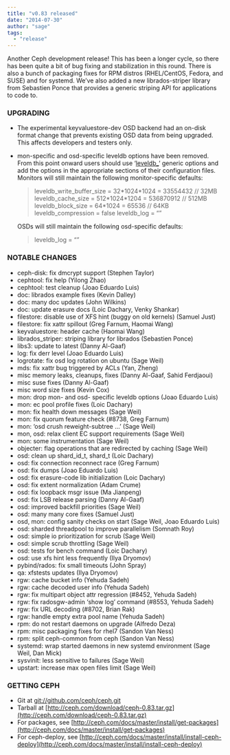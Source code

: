 ```yaml
---
title: "v0.83 released"
date: "2014-07-30"
author: "sage"
tags:
  - "release"
---
```


Another Ceph development release! This has been a longer cycle, so there has been quite a bit of bug fixing and stabilization in this round. There is also a bunch of packaging fixes for RPM distros (RHEL/CentOS, Fedora, and SUSE) and for systemd. We’ve also added a new librados-striper library from Sebastien Ponce that provides a generic striping API for applications to code to.

### UPGRADING

- The experimental keyvaluestore-dev OSD backend had an on-disk format change that prevents existing OSD data from being upgraded. This affects developers and testers only.
- mon-specific and osd-specific leveldb options have been removed. From this point onward users should use ‘[leveldb\_](http://ceph.com/docs/master/release-notes/#id103)‘ generic options and add the options in the appropriate sections of their configuration files. Monitors will still maintain the following monitor-specific defaults:
    
    > leveldb\_write\_buffer\_size = 32\*1024\*1024 = 33554432 // 32MB leveldb\_cache\_size = 512\*1024\*1204 = 536870912 // 512MB leveldb\_block\_size = 64\*1024 = 65536 // 64KB leveldb\_compression = false leveldb\_log = “”
    
    OSDs will still maintain the following osd-specific defaults:
    
    > leveldb\_log = “”
    

### NOTABLE CHANGES

- ceph-disk: fix dmcrypt support (Stephen Taylor)
- cephtool: fix help (Yilong Zhao)
- cephtool: test cleanup (Joao Eduardo Luis)
- doc: librados example fixes (Kevin Dalley)
- doc: many doc updates (John Wilkins)
- doc: update erasure docs (Loic Dachary, Venky Shankar)
- filestore: disable use of XFS hint (buggy on old kernels) (Samuel Just)
- filestore: fix xattr spillout (Greg Farnum, Haomai Wang)
- keyvaluestore: header cache (Haomai Wang)
- librados\_striper: striping library for librados (Sebastien Ponce)
- libs3: update to latest (Danny Al-Gaaf)
- log: fix derr level (Joao Eduardo Luis)
- logrotate: fix osd log rotation on ubuntu (Sage Weil)
- mds: fix xattr bug triggered by ACLs (Yan, Zheng)
- misc memory leaks, cleanups, fixes (Danny Al-Gaaf, Sahid Ferdjaoui)
- misc suse fixes (Danny Al-Gaaf)
- misc word size fixes (Kevin Cox)
- mon: drop mon- and osd- specific leveldb options (Joao Eduardo Luis)
- mon: ec pool profile fixes (Loic Dachary)
- mon: fix health down messages (Sage Weil)
- mon: fix quorum feature check (#8738, Greg Farnum)
- mon: ‘osd crush reweight-subtree ...’ (Sage Weil)
- mon, osd: relax client EC support requirements (Sage Weil)
- mon: some instrumentation (Sage Weil)
- objecter: flag operations that are redirected by caching (Sage Weil)
- osd: clean up shard\_id\_t, shard\_t (Loic Dachary)
- osd: fix connection reconnect race (Greg Farnum)
- osd: fix dumps (Joao Eduardo Luis)
- osd: fix erasure-code lib initialization (Loic Dachary)
- osd: fix extent normalization (Adam Crume)
- osd: fix loopback msgr issue (Ma Jianpeng)
- osd: fix LSB release parsing (Danny Al-Gaaf)
- osd: improved backfill priorities (Sage Weil)
- osd: many many core fixes (Samuel Just)
- osd, mon: config sanity checks on start (Sage Weil, Joao Eduardo Luis)
- osd: sharded threadpool to improve parallelism (Somnath Roy)
- osd: simple io prioritization for scrub (Sage Weil)
- osd: simple scrub throttling (Sage Weil)
- osd: tests for bench command (Loic Dachary)
- osd: use xfs hint less frequently (Ilya Dryomov)
- pybind/rados: fix small timeouts (John Spray)
- qa: xfstests updates (Ilya Dryomov)
- rgw: cache bucket info (Yehuda Sadeh)
- rgw: cache decoded user info (Yehuda Sadeh)
- rgw: fix multipart object attr regression (#8452, Yehuda Sadeh)
- rgw: fix radosgw-admin ‘show log’ command (#8553, Yehuda Sadeh)
- rgw: fix URL decoding (#8702, Brian Rak)
- rgw: handle empty extra pool name (Yehuda Sadeh)
- rpm: do not restart daemons on upgrade (Alfredo Deza)
- rpm: misc packaging fixes for rhel7 (Sandon Van Ness)
- rpm: split ceph-common from ceph (Sandon Van Ness)
- systemd: wrap started daemons in new systemd environment (Sage Weil, Dan Mick)
- sysvinit: less sensitive to failures (Sage Weil)
- upstart: increase max open files limit (Sage Weil)

### GETTING CEPH

- Git at [git://github.com/ceph/ceph.git](http://github.com/ceph/ceph)
- Tarball at [http://ceph.com/download/ceph-0.83.tar.gz](http://ceph.com/download/ceph-0.83.tar.gz)
- For packages, see [http://ceph.com/docs/master/install/get-packages](http://ceph.com/docs/master/install/get-packages)
- For ceph-deploy, see [http://ceph.com/docs/master/install/install-ceph-deploy](http://ceph.com/docs/master/install/install-ceph-deploy)
